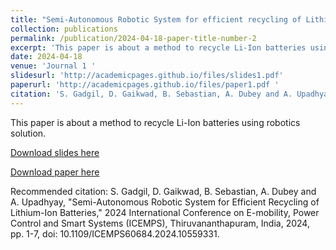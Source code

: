 ```yaml
---
title: "Semi-Autonomous Robotic System for efficient recycling of Lithium-Ion Batteries "
collection: publications
permalink: /publication/2024-04-18-paper-title-number-2 
excerpt: 'This paper is about a method to recycle Li-Ion batteries using robotics solution.'
date: 2024-04-18
venue: 'Journal 1 '
slidesurl: 'http://academicpages.github.io/files/slides1.pdf'
paperurl: 'http://academicpages.github.io/files/paper1.pdf '
citation: 'S. Gadgil, D. Gaikwad, B. Sebastian, A. Dubey and A. Upadhyay, &quot;Semi-Autonomous Robotic System for Efficient Recycling of Lithium-Ion Batteries,&quot; 2024 International Conference on E-mobility, Power Control and Smart Systems (ICEMPS), Thiruvananthapuram, India, 2024, pp. 1-7, doi: 10.1109/ICEMPS60684.2024.10559331.'
---
```

This paper is about a method to recycle Li-Ion batteries using robotics solution.

[Download slides here](http://academicpages.github.io/files/slides1.pdf)

[Download paper here](http://academicpages.github.io/files/paper1.pdf )

Recommended citation: S. Gadgil, D. Gaikwad, B. Sebastian, A. Dubey and A. Upadhyay, "Semi-Autonomous Robotic System for Efficient Recycling of Lithium-Ion Batteries," 2024 International Conference on E-mobility, Power Control and Smart Systems (ICEMPS), Thiruvananthapuram, India, 2024, pp. 1-7, doi: 10.1109/ICEMPS60684.2024.10559331.